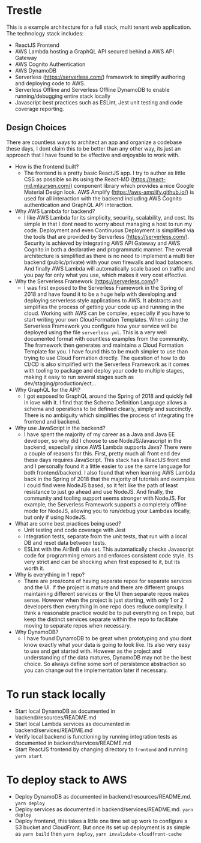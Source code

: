 # Trestle

This is a example architecture for a full stack, multi tenant web application. The technology stack includes:

* ReactJS Frontend
* AWS Lambda hosting a GraphQL API secured behind a AWS API Gateway
* AWS Cognito Authentication
* AWS DynamoDB
* Serverless (https://serverless.com/) framework to simplify authoring and deploying code to AWS.
* Serverless Offline and Serverless Offline DynamoDB to enable running/debugging entire stack locally
* Javascript best practices such as ESLint, Jest unit testing and code coverage reporting.

## Design Choices
There are countless ways to architect an app and organize a codebase these days, I dont claim this to be better than any other way,
its just an approach that I have found to be effective and enjoyable to work with.

* How is the frontend built?
  * The frontend is a pretty basic ReactJS app. I try to author as little CSS as possible so its using the React-MD
  (https://react-md.mlaursen.com/) component library which provides a nice Google Material Design look. AWS Amplify
  (https://aws-amplify.github.io/) is used for all interaction with the backend including AWS Cognito authentication
  and GraphQL API interaction.
* Why AWS Lambda for backend?
  * I like AWS Lambda for its simplicity, security, scalability, and cost. Its simple in that I dont need to worry about
  managing a host to run my code. Deployment and even Continuous Deployment is simplified via the tools that are
  provided by Serverless (https://serverless.com/). Security is achieved by integrating AWS API Gateway and AWS Cognito
  in both a declarative and programmatic manner. The overall architecture is simplified as there is no need
  to implement a multi tier backend (public/private) with your own firewalls and load balancers. And finally AWS Lambda
  will automatically scale based on traffic and you pay for only what you use, which makes it very cost effective.
* Why the Serverless Framework (https://serverless.com/)?
  * I was first exposed to the Serverless Framework in the Spring of 2018 and have found it to be a huge help with
  developing and deploying serverless style applications to AWS. It abstracts and simplifies the process of getting 
  your code up and running in the cloud. Working with AWS can be complex, especially if you have to start writing
  your own CloudFormation Templates. When using the Serverless Framework you configure how your service will be 
  deployed using the file `serverless.yml`. This is a very well documented format with countless examples from the 
  community. The framework then generates and maintains a Cloud Formation Template for you. I have found this to be 
  much simpler to use than trying to use Cloud Formation directly. The question of how to do CI/CD is also simplified
  with the Serverless Framework as it comes with tooling to package and deploy your code to multiple stages, making 
  it easy to run several stages such as dev/staging/production/ect... 
* Why GraphQL for the API?
  * I got exposed to GraphQL around the Spring of 2018 and quickly fell in love with it. I find that the Schema Definition
  Language allows a schema and operations to be defined clearly, simply and succinctly. There is no ambiguity which simplifies
  the process of integrating the frontend and backend. 
* Why use JavaScript in the backend?
  * I have spent the majority of my career as a Java and Java EE developer, so why did I choose to use NodeJS/Javascript in the backend,
  especially since AWS Lambda supports Java? There were a couple of reasons for this. First, pretty much all front end
  dev these days requires JavaScript. This stack has a ReactJS front end and I personally found it a little easier to
  use the same language for both frontend/backend. I also found that when learning AWS Lambda back in the Spring of 2018
  that the majority of tutorials and examples I could find were NodeJS based, so it felt like the path of least resistance 
  to just go ahead and use NodeJS. And finally, the community and tooling support seems stronger with NodeJS. For example,
  the Serverless Framework supports a completely offline mode for NodeJS, allowing you to run/debug your Lambdas locally,
  but only if using NodeJS.
* What are some best practices being used?
  * Unit testing and code coverage with Jest 
  * Integration tests, separate from the unit tests, that run with a local DB and reset data between tests.
  * ESLint with the AirBnB rule set. This automatically checks Javascript code for programming errors and enforces consistent
  code style. Its very strict and can be shocking when first exposed to it, but its worth it.
* Why is everything in 1 repo? 
  * There are pros/cons of having separate repos for separate services and the UI. If the project is mature and there
  are different groups maintaining different services or the UI then separate repos makes sense. However when the project
  is just starting, with only 1 or 2 developers then everything in one repo does reduce complexity. I think a reasonable
  practice would be to put everything on 1 repo, but keep the distinct services separate within the repo to facilitate
  moving to separate repos when necessary.
* Why DynamoDB?
  * I have found DynamoDB to be great when prototyping and you dont know exactly what your data is going to look like.
  Its also very easy to use and get started with. However as the project and understanding of the data matures, DynamoDB 
  may not be the best choice. So always define some sort of persistence abstraction so you can change out the implementation
  later if necessary.
   


# To run stack locally

* Start local DynamoDB as documented in backend/resources/README.md
* Start local Lambda services as documented in backend/services/README.md
* Verify local backend is functioning by running integration tests as documented in backend/services/README.md
* Start ReactJS frontend by changing directory to `frontend` and running `yarn start`

# To deploy stack to AWS

* Deploy DynamoDB as documented in backend/resources/README.md. `yarn deploy`
* Deploy services as documented in backend/services/README.md. `yarn deploy`
* Deploy frontend, this takes a little one time set up work to configure a S3 bucket and CloudFront. But once 
its set up deployment is as simple as `yarn build` then `yarn deploy`, `yarn invalidate-cloudfront-cache`

